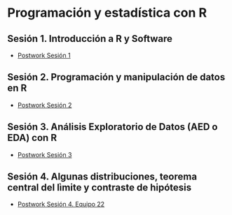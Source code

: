 # Programación y estadística con R

## Sesión 1. Introducción a R y Software

- [Postwork Sesión 1](https://github.com/Flor37/Programaci-n-y-estad-stica-con-R/blob/main/POSTWORKsesion1FLORMEDINA.R) 

## Sesión 2. Programación y manipulación de datos en R

- [Postwork Sesión 2](https://github.com/Flor37/Programaci-n-y-estad-stica-con-R/blob/main/POSTWORKsesion2FLORMEDINA.R)

## Sesión 3. Análisis Exploratorio de Datos (AED o EDA) con R

- [Postwork Sesión 3](https://github.com/Flor37/Programaci-n-y-estad-stica-con-R/blob/main/POSTWORKsesion3FLORMEDINA.R)

## Sesión 4. Algunas distribuciones, teorema central del lìmite y contraste de hipótesis

- [Postwork Sesión 4. Equipo 22](https://github.com/AndrewTarolero/POSTWORKS-FASE2-BEDU-JAEV/blob/main/POSTWORK_4.R)
